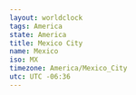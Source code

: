 ```yaml
---
layout: worldclock
tags: America
state: America
title: Mexico City
name: Mexico
iso: MX
timezone: America/Mexico_City
utc: UTC -06:36
---
```


